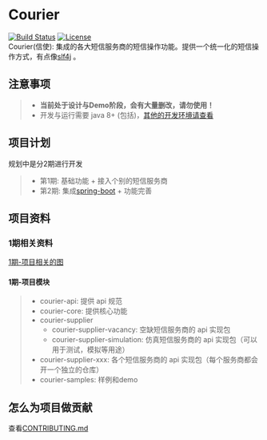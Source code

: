 # Courier
[![Build Status](https://travis-ci.org/jinyahuan/courier.svg?branch=master)](https://travis-ci.org/jinyahuan/courier) [![License](http://img.shields.io/:license-apache-brightgreen.svg)](http://www.apache.org/licenses/LICENSE-2.0.html)    
Courier(信使): 集成的各大短信服务商的短信操作功能。提供一个统一化的短信操作方式，有点像[slf4j](https://github.com/qos-ch/slf4j) 。

## 注意事项
> * **当前处于设计与Demo阶段，会有大量删改，请勿使用！**
> * 开发与运行需要 java 8+ (包括)，[其他的开发环境请查看][contributing_dev_env_uri]

## 项目计划
规划中是分2期进行开发
> * 第1期: 基础功能 + 接入个别的短信服务商
> * 第2期: 集成[spring-boot](https://github.com/spring-projects/spring-boot) + 功能完善

## 项目资料
### 1期相关资料
[1期-项目相关的图](https://www.processon.com/view/link/5ea38ed41e085346f71d167d)

#### 1期-项目模块
> * courier-api:  提供 api 规范
> * courier-core: 提供核心功能
> * courier-supplier
>     * courier-supplier-vacancy:    空缺短信服务商的 api 实现包
>     * courier-supplier-simulation: 仿真短信服务商的 api 实现包（可以用于测试，模拟等用途）
> * courier-supplier-xxx: 各个短信服务商的 api 实现包（每个服务商都会开一个独立的仓库）
> * courier-samples: 样例和demo

## 怎么为项目做贡献
查看[CONTRIBUTING.md](CONTRIBUTING.md)

[contributing_dev_env_uri]: ./CONTRIBUTING.md#开发环境
